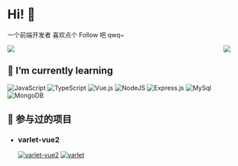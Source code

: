 # Hi! 👋

一个前端开发者 喜欢点个 Follow 吧 qwq~
<br>
<!-- [![Anurag's GitHub stats](https://github-readme-stats.vercel.app/api?username=litfa&count_private=true&locale=cn&show_icons=true)](https://github.com/anuraghazra/github-readme-stats) -->
<!-- [![Top Langs](https://github-readme-stats.vercel.app/api/top-langs/?username=litfa&locale=cn)](https://github.com/anuraghazra/github-readme-stats) -->
<a href="https://github.com/anuraghazra/github-readme-stats" >
  <img align="right" src="https://github-readme-stats.vercel.app/api?username=litfa&count_private=true&locale=cn&show_icons=true" >
  <img  src="https://github-readme-stats.vercel.app/api/top-langs/?username=litfa&locale=cn" />
</a>

## 🌱 I’m currently learning

![JavaScript](https://img.shields.io/badge/javascript-%23455.svg?style=for-the-badge&logo=javascript&logoColor=#f0dc4e)
![TypeScript](https://img.shields.io/badge/typescript-%23007ACC.svg?style=for-the-badge&logo=typescript&logoColor=white)
![Vue.js](https://img.shields.io/badge/vuejs-%2335495e.svg?style=for-the-badge&logo=vuedotjs&logoColor=%234FC08D)
![NodeJS](https://img.shields.io/badge/node.js-6DA55F?style=for-the-badge&logo=node.js&logoColor=white)
![Express.js](https://img.shields.io/badge/express.js-%23404d59.svg?style=for-the-badge&logo=express&logoColor=%2361DAFB)
![MySql](https://img.shields.io/badge/mysql-%23a78b31.svg?style=for-the-badge&logo=mysql&logoColor=%2361DAFB)
![MongoDB](https://img.shields.io/badge/mongodb-%23aa1.svg?style=for-the-badge&logo=mongodb&logoColor=%231f8435)

## 🔭 参与过的项目

- ### varlet-vue2
  [![varlet-vue2](https://github-readme-stats.vercel.app/api/pin/?username=varletjs&repo=varlet-vue2&show_owner=true)](https://github.com/varlet/varlet-vue2)
  [![varlet](https://github-readme-stats.vercel.app/api/pin/?username=varletjs&repo=varlet&show_owner=true)](https://github.com/varlet/varlet)


<!--
**litfa/litfa** is a ✨ _special_ ✨ repository because its `README.md` (this file) appears on your GitHub profile.

Here are some ideas to get you started:

- 🔭 I’m currently working on ...
- 🌱 I’m currently learning ...
- 👯 I’m looking to collaborate on ...
- 🤔 I’m looking for help with ...
- 💬 Ask me about ...
- 📫 How to reach me: ...
- 😄 Pronouns: ...
- ⚡ Fun fact: ...
-->
